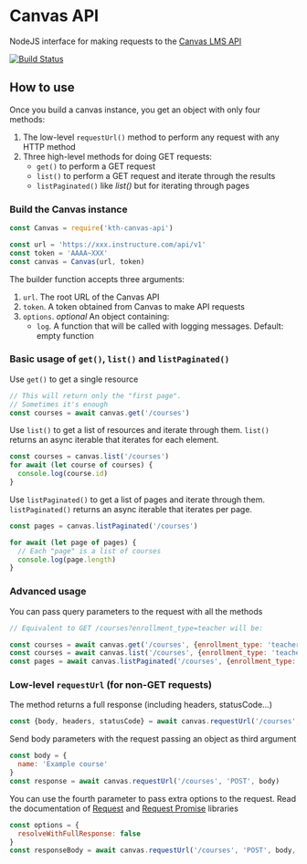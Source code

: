 # Canvas API

NodeJS interface for making requests to the [Canvas LMS API](https://canvas.instructure.com/doc/api/)

[![Build Status](https://travis-ci.org/KTH/canvas-api.svg?branch=master)](https://travis-ci.org/KTH/canvas-api)


## How to use

Once you build a canvas instance, you get an object with only four methods:

1. The low-level `requestUrl()` method to perform any request with any HTTP method
2. Three high-level methods for doing GET requests:
   - `get()` to perform a GET request
   - `list()` to perform a GET request and iterate through the results
   - `listPaginated()` like *list()* but for iterating through pages

### Build the Canvas instance

``` js
const Canvas = require('kth-canvas-api')

const url = 'https://xxx.instructure.com/api/v1'
const token = 'AAAA~XXX'
const canvas = Canvas(url, token)
```

The builder function accepts three arguments:

1. `url`. The root URL of the Canvas API
2. `token`. A token obtained from Canvas to make API requests
3. `options`. *optional* An object containing:
   - `log`. A function that will be called with logging messages. Default: empty function

### Basic usage of `get()`, `list()` and `listPaginated()`

Use `get()` to get a single resource

``` js
// This will return only the "first page".
// Sometimes it's enough
const courses = await canvas.get('/courses')
```

Use `list()` to get a list of resources and iterate through them. `list()` returns an async iterable that iterates for each element.

``` js
const courses = canvas.list('/courses')
for await (let course of courses) {
  console.log(course.id)
}
```

Use `listPaginated()` to get a list of pages and iterate through them. `listPaginated()` returns an async iterable that iterates per page.

```js
const pages = canvas.listPaginated('/courses')

for await (let page of pages) {
  // Each "page" is a list of courses
  console.log(page.length)
}

```

### Advanced usage

You can pass query parameters to the request with all the methods

```js
// Equivalent to GET /courses?enrollment_type=teacher will be:

const courses = await canvas.get('/courses', {enrollment_type: 'teacher'})
const courses = await canvas.list('/courses', {enrollment_type: 'teacher'})
const pages = await canvas.listPaginated('/courses', {enrollment_type: 'teacher'})
```

### Low-level `requestUrl` (for non-GET requests)

The method returns a full response (including headers, statusCode...)

```js
const {body, headers, statusCode} = await canvas.requestUrl('/courses', 'POST')
```

Send body parameters with the request passing an object as third argument

```js
const body = {
  name: 'Example course'
}
const response = await canvas.requestUrl('/courses', 'POST', body)

```

You can use the fourth parameter to pass extra options to the request. Read the documentation of [Request](https://github.com/request/request) and [Request Promise](https://github.com/request/request-promise) libraries

``` js
const options = {
  resolveWithFullResponse: false
}
const responseBody = await canvas.requestUrl('/courses', 'POST', body, options)
```
